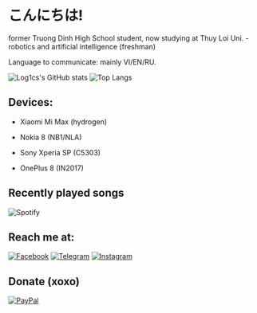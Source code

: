 # こんにちは!

former Truong Dinh High School student, now studying at Thuy Loi Uni. - robotics and artificial intelligence (freshman)

Language to communicate: mainly VI/EN/RU. <!-- and a few French, German (also Spanish too) -->

<!--
<table>
  <tr>
    <td>You are visitor</td>
    <td><img src="https://profile-counter.glitch.me/log1cs/count.svg" alt="vistor count" height="30" /></td>
  </tr>
</table> 
-->

![Log1cs's GitHub stats](https://github-readme-stats.vercel.app/api?username=log1cs&count_private=true&show_icons=true&theme=tokyonight)
![Top Langs](https://github-readme-stats.vercel.app/api/top-langs/?username=log1cs&layout=compact&theme=tokyonight)

## Devices:
- Xiaomi Mi Max (hydrogen)                 

- Nokia 8 (NB1/NLA)

- Sony Xperia SP (C5303)            

- OnePlus 8 (IN2017)

## Recently played songs
![Spotify](https://spotify-recently-played-readme.vercel.app/api?user=21j6c4uagoky7m7hqrk6db3sa&width=800)

## Reach me at:
[![Facebook](https://img.shields.io/badge/Facebook-1877F2?style=for-the-badge&logo=facebook&logoColor=white)](https://www.facebook.com/log1csssss/)
[![Telegram](https://img.shields.io/badge/Telegram-0088cc?style=for-the-badge&logo=telegram&logoColor=ffffff)](https://t.me/log1cs)
[![Instagram](https://img.shields.io/badge/Instagram-E4405F?style=for-the-badge&logo=instagram&logoColor=white)](https://www.instagram.com/itslog1cs/)

## Donate (xoxo)
[![PayPal](https://img.shields.io/badge/PayPal-00457C?style=for-the-badge&logo=paypal&logoColor=white)](https://paypal.me/log1cs)
